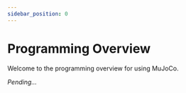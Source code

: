 ```yaml
---
sidebar_position: 0
---
```


# Programming Overview
Welcome to the programming overview for using MuJoCo.

*Pending...*
